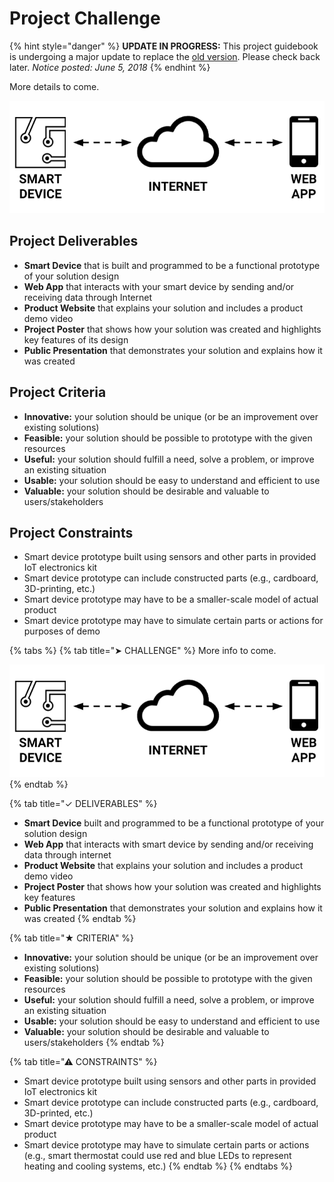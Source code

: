 # Project Challenge

{% hint style="danger" %}
**UPDATE IN PROGRESS:** This project guidebook is undergoing a major update to replace the [old version](https://docs.idew.org/internet-of-things-project/). Please check back later. _Notice posted: June 5, 2018_
{% endhint %}

More details to come.

![](../.gitbook/assets/smart-device-system.png)

## Project Deliverables

* **Smart Device** that is built and programmed to be a functional prototype of your solution design
* **Web App** that interacts with your smart device by sending and/or receiving data through Internet
* **Product Website** that explains your solution and includes a product demo video
* **Project Poster** that shows how your solution was created and highlights key features of its design
* **Public Presentation** that demonstrates your solution and explains how it was created

## Project Criteria

* **Innovative:** your solution should be unique \(or be an improvement over existing solutions\)
* **Feasible:** your solution should be possible to prototype with the given resources
* **Useful:** your solution should fulfill a need, solve a problem, or improve an existing situation
* **Usable:** your solution should be easy to understand and efficient to use
* **Valuable:** your solution should be desirable and valuable to users/stakeholders

## Project Constraints

* Smart device prototype built using sensors and other parts in provided IoT electronics kit​
* Smart device prototype can include constructed parts \(e.g., cardboard, 3D-printing, etc.\)
* Smart device prototype may have to be a smaller-scale model of actual product
* Smart device prototype may have to simulate certain parts or actions for purposes of demo

{% tabs %}
{% tab title="➤ CHALLENGE" %}
More info to come.

![](../.gitbook/assets/smart-device-system.png)
{% endtab %}

{% tab title="✓ DELIVERABLES" %}
* **Smart Device** built and programmed to be a functional prototype of your solution design
* **Web App** that interacts with smart device by sending and/or receiving data through internet
* **Product Website** that explains your solution and includes a product demo video
* **Project Poster** that shows how your solution was created and highlights key features
* **Public Presentation** that demonstrates your solution and explains how it was created
{% endtab %}

{% tab title="★ CRITERIA" %}
* **Innovative:** your solution should be unique \(or be an improvement over existing solutions\)
* **Feasible:** your solution should be possible to prototype with the given resources
* **Useful:** your solution should fulfill a need, solve a problem, or improve an existing situation
* **Usable:** your solution should be easy to understand and efficient to use
* **Valuable:** your solution should be desirable and valuable to users/stakeholders
{% endtab %}

{% tab title="⚠ CONSTRAINTS" %}
* Smart device prototype built using sensors and other parts in provided IoT electronics kit​
* Smart device prototype can include constructed parts \(e.g., cardboard, 3D-printed, etc.\)
* Smart device prototype may have to be a smaller-scale model of actual product
* Smart device prototype may have to simulate certain parts or actions \(e.g., smart thermostat could use red and blue LEDs to represent heating and cooling systems, etc.\)
{% endtab %}
{% endtabs %}


